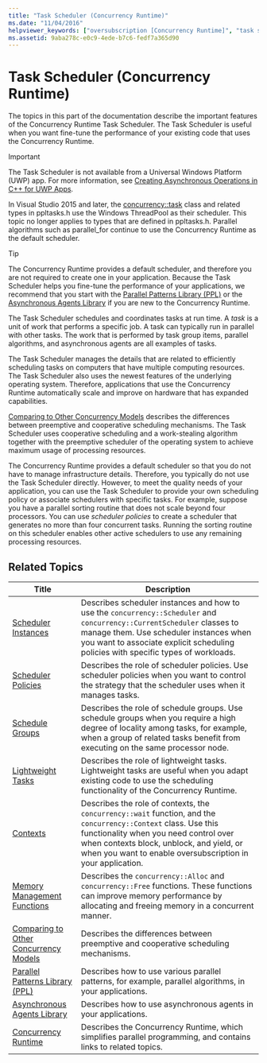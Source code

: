 ```yaml
---
title: "Task Scheduler (Concurrency Runtime)"
ms.date: "11/04/2016"
helpviewer_keywords: ["oversubscription [Concurrency Runtime]", "task scheduler [Concurrency Runtime], oversubscription", "schedule groups [Concurrency Runtime]", "task scheduler [Concurrency Runtime], lightweight tasks", "task scheduler [Concurrency Runtime]", "lightweight tasks [Concurrency Runtime]", "task scheduler [Concurrency Runtime], scheduler policies", "task scheduler [Concurrency Runtime], schedule groups", "wait function [Concurrency Runtime]", "task scheduler [Concurrency Runtime], scheduler instances", "scheduler instances [Concurrency Runtime]", "scheduler policies [Concurrency Runtime]", "task scheduler [Concurrency Runtime], wait function"]
ms.assetid: 9aba278c-e0c9-4ede-b7c6-fedf7a365d90
---
```

# Task Scheduler (Concurrency Runtime)

The topics in this part of the documentation describe the important features of the Concurrency Runtime Task Scheduler. The Task Scheduler is useful when you want fine-tune the performance of your existing code that uses the Concurrency Runtime.

> [!IMPORTANT]
>  The Task Scheduler is not available from a Universal Windows Platform (UWP) app. For more information, see [Creating Asynchronous Operations in C++ for UWP Apps](../../parallel/concrt/creating-asynchronous-operations-in-cpp-for-windows-store-apps.md).
>
>  In Visual Studio 2015 and later, the [concurrency::task](../../parallel/concrt/reference/task-class.md) class and related types in ppltasks.h use the Windows ThreadPool as their scheduler. This topic no longer applies to types that are defined in ppltasks.h. Parallel algorithms such as parallel_for continue to use the Concurrency Runtime as the default scheduler.

> [!TIP]
>  The Concurrency Runtime provides a default scheduler, and therefore you are not required to create one in your application. Because the Task Scheduler helps you fine-tune the performance of your applications, we recommend that you start with the [Parallel Patterns Library (PPL)](../../parallel/concrt/parallel-patterns-library-ppl.md) or the [Asynchronous Agents Library](../../parallel/concrt/asynchronous-agents-library.md) if you are new to the Concurrency Runtime.

The Task Scheduler schedules and coordinates tasks at run time. A *task* is a unit of work that performs a specific job. A task can typically run in parallel with other tasks. The work that is performed by task group items, parallel algorithms, and asynchronous agents are all examples of tasks.

The Task Scheduler manages the details that are related to efficiently scheduling tasks on computers that have multiple computing resources. The Task Scheduler also uses the newest features of the underlying operating system. Therefore, applications that use the Concurrency Runtime automatically scale and improve on hardware that has expanded capabilities.

[Comparing to Other Concurrency Models](../../parallel/concrt/comparing-the-concurrency-runtime-to-other-concurrency-models.md) describes the differences between preemptive and cooperative scheduling mechanisms. The Task Scheduler uses cooperative scheduling and a work-stealing algorithm together with the preemptive scheduler of the operating system to achieve maximum usage of processing resources.

The Concurrency Runtime provides a default scheduler so that you do not have to manage infrastructure details. Therefore, you typically do not use the Task Scheduler directly. However, to meet the quality needs of your application, you can use the Task Scheduler to provide your own scheduling policy or associate schedulers with specific tasks. For example, suppose you have a parallel sorting routine that does not scale beyond four processors. You can use *scheduler policies* to create a scheduler that generates no more than four concurrent tasks. Running the sorting routine on this scheduler enables other active schedulers to use any remaining processing resources.

## Related Topics

|Title|Description|
|-----------|-----------------|
|[Scheduler Instances](../../parallel/concrt/scheduler-instances.md)|Describes scheduler instances and how to use the `concurrency::Scheduler` and `concurrency::CurrentScheduler` classes to manage them. Use scheduler instances when you want to associate explicit scheduling policies with specific types of workloads.|
|[Scheduler Policies](../../parallel/concrt/scheduler-policies.md)|Describes the role of scheduler policies. Use scheduler policies when you want to control the strategy that the scheduler uses when it manages tasks.|
|[Schedule Groups](../../parallel/concrt/schedule-groups.md)|Describes the role of schedule groups. Use schedule groups when you require a high degree of locality among tasks, for example, when a group of related tasks benefit from executing on the same processor node.|
|[Lightweight Tasks](../../parallel/concrt/lightweight-tasks.md)|Describes the role of lightweight tasks. Lightweight tasks are useful when you adapt existing code to use the scheduling functionality of the Concurrency Runtime.|
|[Contexts](../../parallel/concrt/contexts.md)|Describes the role of contexts, the `concurrency::wait` function, and the `concurrency::Context` class. Use this functionality when you need control over when contexts block, unblock, and yield, or when you want to enable oversubscription in your application.|
|[Memory Management Functions](../../parallel/concrt/memory-management-functions.md)|Describes the `concurrency::Alloc` and `concurrency::Free` functions. These functions can improve memory performance by allocating and freeing memory in a concurrent manner.|
|[Comparing to Other Concurrency Models](../../parallel/concrt/comparing-the-concurrency-runtime-to-other-concurrency-models.md)|Describes the differences between preemptive and cooperative scheduling mechanisms.|
|[Parallel Patterns Library (PPL)](../../parallel/concrt/parallel-patterns-library-ppl.md)|Describes how to use various parallel patterns, for example, parallel algorithms, in your applications.|
|[Asynchronous Agents Library](../../parallel/concrt/asynchronous-agents-library.md)|Describes how to use asynchronous agents in your applications.|
|[Concurrency Runtime](../../parallel/concrt/concurrency-runtime.md)|Describes the Concurrency Runtime, which simplifies parallel programming, and contains links to related topics.|
